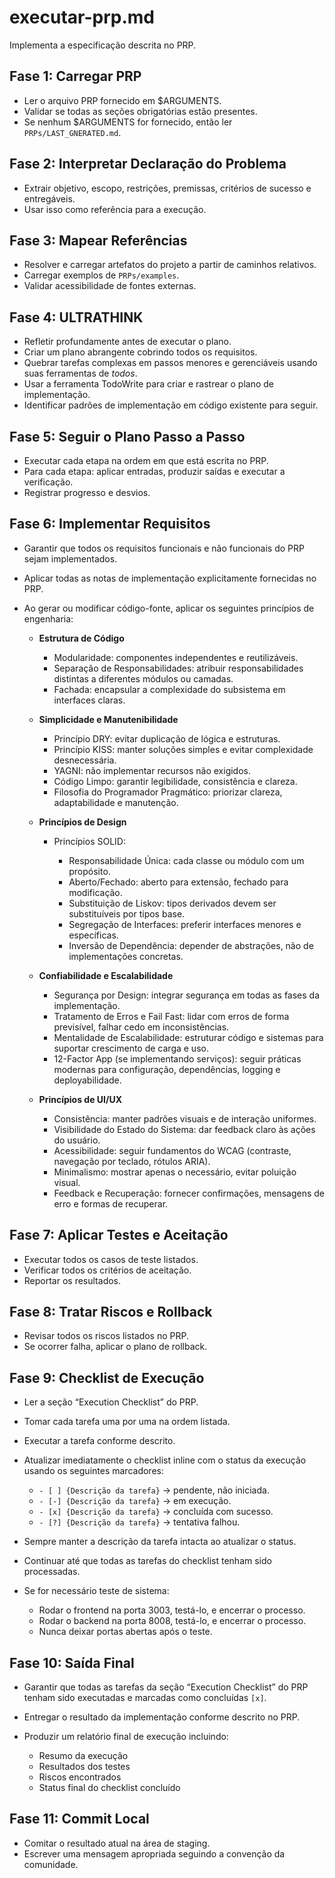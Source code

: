 # executar-prp.md

Implementa a especificação descrita no PRP.

## Fase 1: Carregar PRP

* Ler o arquivo PRP fornecido em \$ARGUMENTS.
* Validar se todas as seções obrigatórias estão presentes.
* Se nenhum \$ARGUMENTS for fornecido, então ler `PRPs/LAST_GNERATED.md`.

## Fase 2: Interpretar Declaração do Problema

* Extrair objetivo, escopo, restrições, premissas, critérios de sucesso e entregáveis.
* Usar isso como referência para a execução.

## Fase 3: Mapear Referências

* Resolver e carregar artefatos do projeto a partir de caminhos relativos.
* Carregar exemplos de `PRPs/examples`.
* Validar acessibilidade de fontes externas.

## Fase 4: ULTRATHINK

* Refletir profundamente antes de executar o plano.
* Criar um plano abrangente cobrindo todos os requisitos.
* Quebrar tarefas complexas em passos menores e gerenciáveis usando suas ferramentas de *todos*.
* Usar a ferramenta TodoWrite para criar e rastrear o plano de implementação.
* Identificar padrões de implementação em código existente para seguir.

## Fase 5: Seguir o Plano Passo a Passo

* Executar cada etapa na ordem em que está escrita no PRP.
* Para cada etapa: aplicar entradas, produzir saídas e executar a verificação.
* Registrar progresso e desvios.

## Fase 6: Implementar Requisitos

* Garantir que todos os requisitos funcionais e não funcionais do PRP sejam implementados.
* Aplicar todas as notas de implementação explicitamente fornecidas no PRP.
* Ao gerar ou modificar código-fonte, aplicar os seguintes princípios de engenharia:

  * **Estrutura de Código**

    * Modularidade: componentes independentes e reutilizáveis.
    * Separação de Responsabilidades: atribuir responsabilidades distintas a diferentes módulos ou camadas.
    * Fachada: encapsular a complexidade do subsistema em interfaces claras.

  * **Simplicidade e Manutenibilidade**

    * Princípio DRY: evitar duplicação de lógica e estruturas.
    * Princípio KISS: manter soluções simples e evitar complexidade desnecessária.
    * YAGNI: não implementar recursos não exigidos.
    * Código Limpo: garantir legibilidade, consistência e clareza.
    * Filosofia do Programador Pragmático: priorizar clareza, adaptabilidade e manutenção.

  * **Princípios de Design**

    * Princípios SOLID:

      * Responsabilidade Única: cada classe ou módulo com um propósito.
      * Aberto/Fechado: aberto para extensão, fechado para modificação.
      * Substituição de Liskov: tipos derivados devem ser substituíveis por tipos base.
      * Segregação de Interfaces: preferir interfaces menores e específicas.
      * Inversão de Dependência: depender de abstrações, não de implementações concretas.

  * **Confiabilidade e Escalabilidade**

    * Segurança por Design: integrar segurança em todas as fases da implementação.
    * Tratamento de Erros e Fail Fast: lidar com erros de forma previsível, falhar cedo em inconsistências.
    * Mentalidade de Escalabilidade: estruturar código e sistemas para suportar crescimento de carga e uso.
    * 12-Factor App (se implementando serviços): seguir práticas modernas para configuração, dependências, logging e deployabilidade.

  * **Princípios de UI/UX**

    * Consistência: manter padrões visuais e de interação uniformes.
    * Visibilidade do Estado do Sistema: dar feedback claro às ações do usuário.
    * Acessibilidade: seguir fundamentos do WCAG (contraste, navegação por teclado, rótulos ARIA).
    * Minimalismo: mostrar apenas o necessário, evitar poluição visual.
    * Feedback e Recuperação: fornecer confirmações, mensagens de erro e formas de recuperar.

## Fase 7: Aplicar Testes e Aceitação

* Executar todos os casos de teste listados.
* Verificar todos os critérios de aceitação.
* Reportar os resultados.

## Fase 8: Tratar Riscos e Rollback

* Revisar todos os riscos listados no PRP.
* Se ocorrer falha, aplicar o plano de rollback.

## Fase 9: Checklist de Execução

* Ler a seção “Execution Checklist” do PRP.
* Tomar cada tarefa uma por uma na ordem listada.
* Executar a tarefa conforme descrito.
* Atualizar imediatamente o checklist inline com o status da execução usando os seguintes marcadores:

  * `- [ ] {Descrição da tarefa}` → pendente, não iniciada.
  * `- [-] {Descrição da tarefa}` → em execução.
  * `- [x] {Descrição da tarefa}` → concluída com sucesso.
  * `- [?] {Descrição da tarefa}` → tentativa falhou.
* Sempre manter a descrição da tarefa intacta ao atualizar o status.
* Continuar até que todas as tarefas do checklist tenham sido processadas.
* Se for necessário teste de sistema:

  * Rodar o frontend na porta 3003, testá-lo, e encerrar o processo.
  * Rodar o backend na porta 8008, testá-lo, e encerrar o processo.
  * Nunca deixar portas abertas após o teste.

## Fase 10: Saída Final

* Garantir que todas as tarefas da seção “Execution Checklist” do PRP tenham sido executadas e marcadas como concluídas `[x]`.
* Entregar o resultado da implementação conforme descrito no PRP.
* Produzir um relatório final de execução incluindo:

  * Resumo da execução
  * Resultados dos testes
  * Riscos encontrados
  * Status final do checklist concluído

## Fase 11: Commit Local

* Comitar o resultado atual na área de staging.
* Escrever uma mensagem apropriada seguindo a convenção da comunidade.
